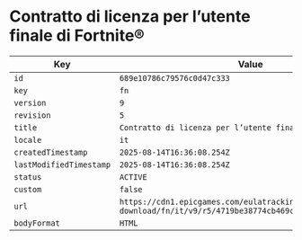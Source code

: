 # Contratto di licenza per l’utente finale di Fortnite®

| Key | Value |
| --- | ----- |
| `id` | `689e10786c79576c0d47c333` |
| `key` | `fn` |
| `version` | `9` |
| `revision` | `5` |
| `title` | `Contratto di licenza per l’utente finale di Fortnite®` |
| `locale` | `it` |
| `createdTimestamp` | `2025-08-14T16:36:08.254Z` |
| `lastModifiedTimestamp` | `2025-08-14T16:36:08.254Z` |
| `status` | `ACTIVE` |
| `custom` | `false` |
| `url` | `https://cdn1.epicgames.com/eulatracking-download/fn/it/v9/r5/4719be38774cb469c2c0a74f758d856f.pdf` |
| `bodyFormat` | `HTML` |

